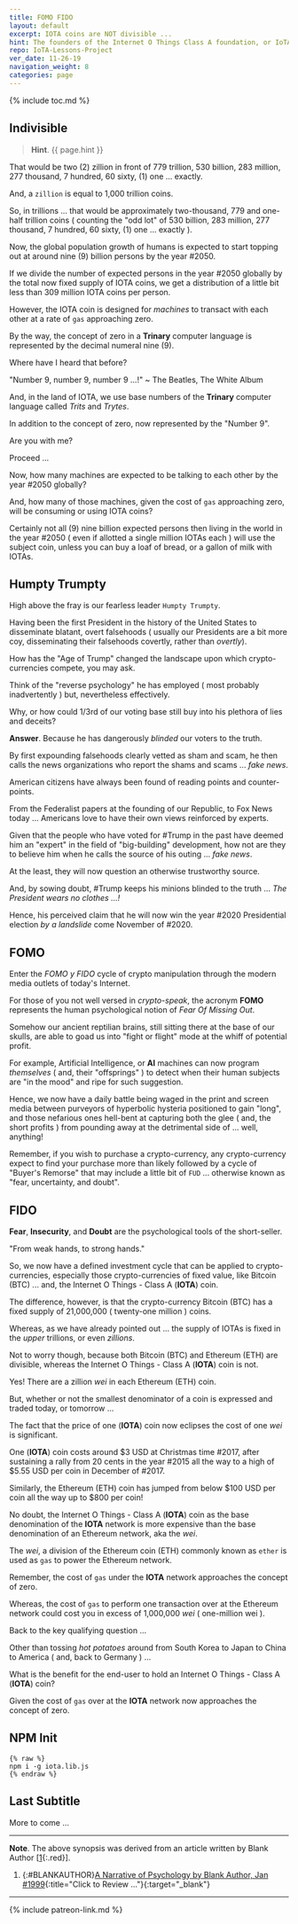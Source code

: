 ```yaml
---
title: FOMO FIDO
layout: default
excerpt: IOTA coins are NOT divisible ...
hint: The founders of the Internet O Things Class A foundation, or IoTA when originally floating the IoTA coins at Initial Coin Offering, or ICO accommodated a fixed supply of just shy of Three (3) peta's worth of IoTA.
repo: IoTA-Lessons-Project
ver_date: 11-26-19
navigation_weight: 8
categories: page
---
```

{% include toc.md %}

## Indivisible

> **Hint**. {{ page.hint }}

That would be two (2) zillion in front of 779 trillion, 530 billion, 283 million, 277 thousand, 7 hundred, 60 sixty, (1) one ... exactly.

And, a `zillion` is equal to 1,000 trillion coins.

So, in trillions ... that would be approximately two-thousand, 779 and one-half trillion coins ( counting the "odd lot" of 530 billion, 283 million, 277 thousand, 7 hundred, 60 sixty, (1) one ... exactly ).

Now, the global population growth of humans is expected to start topping out at around nine (9) billion persons by the year #2050.

If we divide the number of expected persons in the year #2050 globally by the total now fixed supply of IOTA coins, we get a distribution of a little bit less than 309 million IOTA coins per person.

However, the IOTA coin is designed for *machines* to transact with each other at a rate of `gas` approaching zero.

By the way, the concept of zero in a **Trinary** computer language is represented by the decimal numeral nine (9).

Where have I heard that before?

"Number 9, number 9, number 9 ...!" ~ The Beatles, The White Album

And, in the land of IOTA, we use base numbers of the **Trinary** computer language called *Trits* and *Trytes*.

In addition to the concept of zero, now represented by the "Number 9".

Are you with me?

Proceed ...

Now, how many machines are expected to be talking to each other by the year #2050 globally?

And, how many of those machines, given the cost of `gas` approaching zero, will be consuming or using IOTA coins?

Certainly not all (9) nine billion expected persons then living in the world in the year #2050 ( even if allotted a single million IOTAs each ) will use the subject coin, unless you can buy a loaf of bread, or a gallon of milk with IOTAs.

## Humpty Trumpty

High above the fray is our fearless leader `Humpty Trumpty`.

Having been the first President in the history of the United States to disseminate blatant, overt falsehoods ( usually our Presidents are a bit more coy, disseminating their falsehoods covertly, rather than *overtly*).

How has the "Age of Trump" changed the landscape upon which crypto-currencies compete, you may ask.

Think of the "reverse psychology" he has employed ( most probably inadvertently ) but, nevertheless effectively.

Why, or how could 1/3rd of our voting base still buy into his plethora of lies and deceits?

**Answer**. Because he has dangerously *blinded* our voters to the truth.

By first expounding falsehoods clearly vetted as sham and scam, he then calls the news organizations who report the shams and scams ... *fake news*.

American citizens have always been found of reading points and counter-points.

From the Federalist papers at the founding of our Republic, to Fox News today ... Americans love to have their own views reinforced by experts.

Given that the people who have voted for #Trump in the past have deemed him an "expert" in the field of "big-building" development, how not are they to believe him when he calls the source of his outing ... *fake news*.

At the least, they will now question an otherwise trustworthy source.

And, by sowing doubt, #Trump keeps his minions blinded to the truth ... *The President wears no clothes ...!*

Hence, his perceived claim that he will now win the year #2020 Presidential election *by a landslide* come November of #2020.

## FOMO

Enter the *FOMO y FIDO* cycle of crypto manipulation through the modern media outlets of today's Internet.

For those of you not well versed in *crypto-speak*, the acronym **FOMO** represents the human psychological notion of *Fear Of Missing Out*.

Somehow our ancient reptilian brains, still sitting there at the base of our skulls, are able to goad us into "fight or flight" mode at the whiff of potential profit.

For example, Artificial Intelligence, or **AI** machines can now program *themselves* ( and, their "offsprings" ) to detect when their human subjects are "in the mood" and ripe for such suggestion.

Hence, we now have a daily battle being waged in the print and screen media between purveyors of hyperbolic hysteria positioned to gain "long", and those nefarious ones hell-bent at capturing both the glee ( and, the short profits ) from pounding away at the detrimental side of ... well, anything!

Remember, if you wish to purchase a crypto-currency, any crypto-currency expect to find your purchase more than likely followed by a cycle of "Buyer's Remorse" that may include a little bit of `FUD` ... otherwise known as "fear, uncertainty, and doubt".

## FIDO

**Fear**, **Insecurity**, and **Doubt** are the psychological tools of the short-seller.

"From weak hands, to strong hands."

So, we now have a defined investment cycle that can be applied to crypto-currencies, especially those crypto-currencies of fixed value, like Bitcoin (BTC) ... and, the Internet O Things - Class A (**IOTA**) coin.

The difference, however, is that the crypto-currency Bitcoin (BTC) has a fixed supply of 21,000,000 ( twenty-one million ) coins.

Whereas, as we have already pointed out ... the supply of IOTAs is fixed in the *upper* trillions, or even *zillions*.

Not to worry though, because both Bitcoin (BTC) and Ethereum (ETH) are divisible, whereas the Internet O Things - Class A (**IOTA**) coin is not.

Yes! There are a zillion *wei* in each Ethereum (ETH) coin.

But, whether or not the smallest denominator of a coin is expressed and traded today, or tomorrow ...

The fact that the price of one (**IOTA**) coin now eclipses the cost of one *wei* is significant.

One (**IOTA**) coin costs around $3 USD at Christmas time #2017, after sustaining a rally from 20 cents in the year #2015 all the way to a high of $5.55 USD per coin in December of #2017.

Similarly, the Ethereum (ETH) coin has jumped from below $100 USD per coin all the way up to $800 per coin!

No doubt, the Internet O Things - Class A (**IOTA**) coin as the base denomination of the **IOTA** network is more expensive than the base denomination of an Ethereum network, aka the *wei*.

The *wei*, a division of the Ethereum coin (ETH) commonly known as `ether` is used as `gas` to power the Ethereum network.

Remember, the cost of `gas` under the **IOTA** network approaches the concept of zero.

Whereas, the cost of `gas` to perform one transaction over at the Ethereum network could cost you in excess of 1,000,000 *wei* ( one-million wei ).

Back to the key qualifying question ...

Other than tossing *hot potatoes* around from South Korea to Japan to China to America ( and, back to Germany ) ...

What is the benefit for the end-user to hold an Internet O Things - Class A (**IOTA**) coin?

Given the cost of `gas` over at the **IOTA** network now approaches the concept of zero.

## NPM Init

```liquid
{% raw %}
npm i -g iota.lib.js
{% endraw %}
```

## Last Subtitle

More to come ...

***

**Note**. The above synopsis was derived from an article written by Blank Author [[1](#BLANKAUTHOR){:.red}].

1. {:#BLANKAUTHOR}[A Narrative of Psychology by Blank Author, Jan #1999](http://cowles.yale.edu/sites/default/files/files/pub/d20/d2069.pdf){:title="Click to Review ..."}{:target="_blank"}

***

{% include patreon-link.md %}
